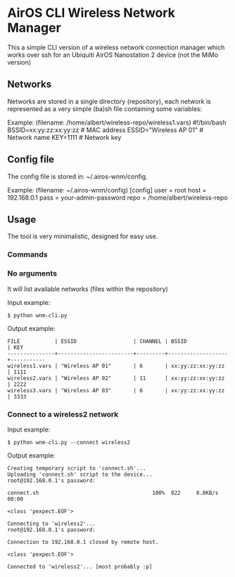 AirOS CLI Wireless Network Manager
==================================

This a simple CLI version of a wireless network connection manager 
which works over ssh for an Ubiquiti AirOS Nanostation 2 device 
(not the MiMo version)

Networks
--------

Networks are stored in a single directory (repository), each network is
represented as a very simple (ba)sh file containing some variables:

Example: (filename: /home/albert/wireless-repo/wireless1.vars)
    #!/bin/bash                                                                                                                                                                                                
    BSSID=xx:yy:zz:xx:yy:zz     # MAC address
    ESSID="Wireless AP 01"      # Network name
    KEY=1111                    # Network key

Config file
-----------

The config file is stored in: ~/.airos-wnm/config.

Example: (filename: ~/.airos-wnm/config)
    [config]
    user = root
    host = 192.168.0.1
    pass = your-admin-password
    repo = /home/albert/wireless-repo

Usage
-----

The tool is very minimalistic, designed for easy use.

### Commands

### No arguments

It will list available networks (files within the repository)

Input example:

    $ python wnm-cli.py
    
Output example:

    FILE           | ESSID                  | CHANNEL | BSSID             | KEY       
    ---------------+------------------------+---------+-------------------+-----------
    wireless1.vars | "Wireless AP 01"       | 6       | xx:yy:zz:xx:yy:zz | 1111
    wireless2.vars | "Wireless AP 02"       | 11      | xx:yy:zz:xx:yy:zz | 2222
    wireless3.vars | "Wireless AP 03"       | 6       | xx:yy:zz:xx:yy:zz | 3333

### Connect to a wireless2 network

Input example:

    $ python wnm-cli.py --connect wireless2
    
Output example:

    Creating temporary script to 'connect.sh'...
    Uploading 'connect.sh' script to the device...
    root@192.168.0.1's password:
    
    connect.sh                                    100%  822     0.8KB/s   00:00    
    
    <class 'pexpect.EOF'>
    
    Connecting to 'wireless2'...
    root@192.168.0.1's password:
    
    Connection to 192.168.0.1 closed by remote host.
    
    <class 'pexpect.EOF'>
    
    Connected to 'wireless2'... [most probably :p]